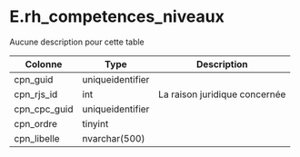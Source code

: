# E.rh_competences_niveaux

Aucune description pour cette table

Colonne|Type|Description
---|---|---
cpn_guid|uniqueidentifier|
cpn_rjs_id|int|La raison juridique concernée 
cpn_cpc_guid|uniqueidentifier|
cpn_ordre|tinyint|
cpn_libelle|nvarchar(500)|
